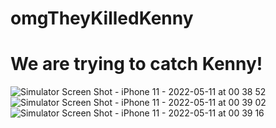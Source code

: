 # omgTheyKilledKenny
# We are trying to catch Kenny!
![Simulator Screen Shot - iPhone 11 - 2022-05-11 at 00 38 52](https://user-images.githubusercontent.com/76867730/167726516-88532a6e-966d-41b9-ab34-6ad504f2acb8.png)
![Simulator Screen Shot - iPhone 11 - 2022-05-11 at 00 39 02](https://user-images.githubusercontent.com/76867730/167726523-341ce5ca-1f63-471c-b832-72b6757f082d.png)
![Simulator Screen Shot - iPhone 11 - 2022-05-11 at 00 39 16](https://user-images.githubusercontent.com/76867730/167726533-65b81c3b-5679-4dad-ad29-8a4ccca0a14d.png)
